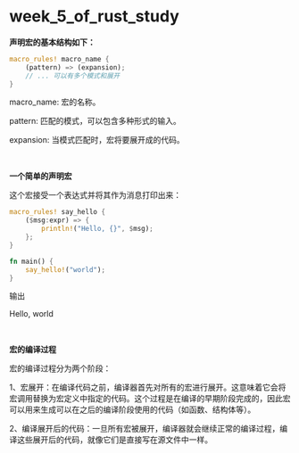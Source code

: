 # week_5_of_rust_study


**声明宏的基本结构如下：**

```rust
macro_rules! macro_name {
    (pattern) => (expansion);
    // ... 可以有多个模式和展开
}
```

macro_name: 宏的名称。

pattern: 匹配的模式，可以包含多种形式的输入。

expansion: 当模式匹配时，宏将要展开成的代码。

<br>


**一个简单的声明宏**

这个宏接受一个表达式并将其作为消息打印出来：

```rust
macro_rules! say_hello {
    ($msg:expr) => {
        println!("Hello, {}", $msg);
    };
}

fn main() {
    say_hello!("world");
}

```

输出

Hello, world

<br>

**宏的编译过程**

宏的编译过程分为两个阶段：

1、宏展开：在编译代码之前，编译器首先对所有的宏进行展开。这意味着它会将宏调用替换为宏定义中指定的代码。这个过程是在编译的早期阶段完成的，因此宏可以用来生成可以在之后的编译阶段使用的代码（如函数、结构体等）。

2、编译展开后的代码：一旦所有宏被展开，编译器就会继续正常的编译过程，编译这些展开后的代码，就像它们是直接写在源文件中一样。

